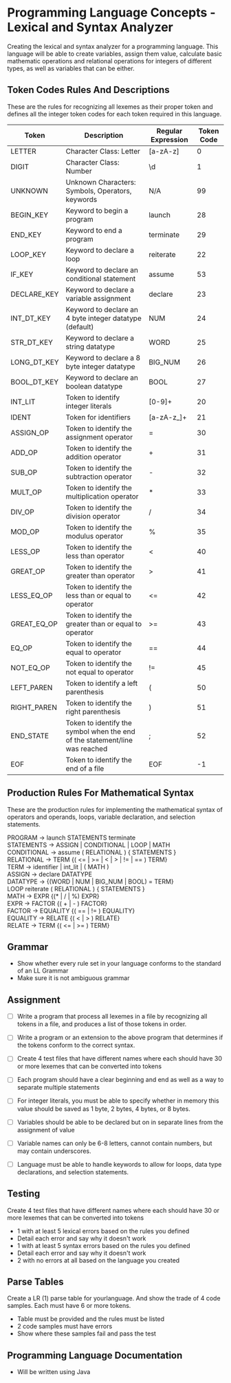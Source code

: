 # Programming Language Concepts - Lexical and Syntax Analyzer
Creating the lexical and syntax analyzer for a programming language. This language will be able to create variables, assign them value, calculate basic mathematic operations and relational operations for integers of different types, as well as variables that can be either.

## Token Codes Rules And Descriptions
These are the rules for recognizing all lexemes as their proper token and defines all the integer token codes for each token required in this language.

| Token | Description | Regular Expression | Token Code |
| ----- |    -----    |       -----        |    -----   |
| LETTER | Character Class: Letter | [a-zA-z] | 0 |
| DIGIT | Character Class: Number | \d | 1 |
| UNKNOWN | Unknown Characters: Symbols, Operators, keywords | N/A | 99 |
| BEGIN_KEY | Keyword to begin a program | launch | 28 |
| END_KEY | Keyword to end a program | terminate | 29 |
| LOOP_KEY | Keyword to declare a loop | reiterate | 22 | 
| IF_KEY | Keyword to declare an conditional statement | assume | 53 | 
| DECLARE_KEY | Keyword to declare a variable assignment | declare | 23 |
| INT_DT_KEY | Keyword to declare an 4 byte integer datatype (default) | NUM | 24 | 
| STR_DT_KEY | Keyword to declare a string datatype | WORD | 25 |
| LONG_DT_KEY | Keyword to declare a 8 byte integer datatype | BIG_NUM | 26 |
| BOOL_DT_KEY | Keyword to declare an boolean datatype | BOOL | 27 |
| INT_LIT | Token to identify integer literals | [0-9]+ | 20 |
| IDENT | Token for identifiers | [a-zA-z_]+ | 21 | 
| ASSIGN_OP | Token to identify the assignment operator | = | 30 |
| ADD_OP | Token to identify the addition operator | + | 31 |
| SUB_OP | Token to identify the subtraction operator | - | 32 |
| MULT_OP | Token to identify the multiplication operator | * | 33 |
| DIV_OP | Token to identify the division operator | / | 34 |
| MOD_OP | Token to identify the modulus operator | % | 35 |
| LESS_OP | Token to identify the less than operator | < | 40 |
| GREAT_OP | Token to identify the greater than operator | > | 41 |
| LESS_EQ_OP | Token to identify the less than or equal to operator | <= | 42 |
| GREAT_EQ_OP | Token to identify the greater than or equal to operator | >= | 43 |
| EQ_OP | Token to identify the equal to operator | == | 44 | 
| NOT_EQ_OP | Token to identify the not equal to operator | != | 45 |
| LEFT_PAREN | Token to identify a left parenthesis | ( | 50 |
| RIGHT_PAREN | Token to identify the right parenthesis | ) | 51 |
| END_STATE | Token to identify the symbol when the end of the statement/line was reached | ; | 52 |
| EOF | Token to identify the end of a file | EOF | -1 |


## Production Rules For Mathematical Syntax
These are the production rules for implementing the mathematical syntax of operators and operands, loops, variable declaration, and selection statements. 

PROGRAM -> launch STATEMENTS terminate   <br />
STATEMENTS -> ASSIGN | CONDITIONAL | LOOP | MATH  <br />
CONDITIONAL -> assume ( RELATIONAL ) { STATEMENTS }  <br />
RELATIONAL -> TERM {( <= | >= | < | > | != | == ) TERM}  <br />
TERM -> identifier | int_lit | ( MATH )  <br />
ASSIGN -> declare DATATYPE  <br />
DATATYPE -> {(WORD | NUM | BIG_NUM | BOOL) = TERM}  <br />
LOOP reiterate ( RELATIONAL ) { STATEMENTS }  <br />
MATH -> EXPR {(* | / | %) EXPR}  <br />
EXPR -> FACTOR {( + | - ) FACTOR}  <br />
FACTOR -> EQUALITY {( == | != ) EQUALITY}   <br />
EQUALITY -> RELATE {( < | > ) RELATE}   <br />
RELATE -> TERM {( <= | >= ) TERM}  <br />

## Grammar
- Show whether every rule set in your language conforms to the standard of an LL Grammar
- Make sure it is not ambiguous grammar

## Assignment
- [ ] Write a program that process all lexemes in a file by recognizing all tokens in a file, and produces a list of those tokens in order.

- [ ] Write a program or an extension to the above program that determines if the tokens conform to the correct syntax.

- [ ] Create 4 test files that have different names where each should have 30 or more lexemes that can be converted into tokens

- [ ] Each program should have a clear beginning and end as well as a way to separate multiple statements

- [ ] For integer literals, you must be able to specify whether in memory this value should be saved as 1 byte, 2 bytes, 4 bytes, or 8 bytes.

- [ ] Variables should be able to be declared but on in separate lines from the assignment of value

- [ ] Variable names can only be 6-8 letters, cannot contain numbers, but may contain underscores.

- [ ] Language must be able to handle keywords to allow for loops, data type declarations, and selection statements.

## Testing
Create 4 test files that have different names where each should have 30 or more lexemes that can be converted into tokens
- 1 with at least 5 lexical errors based on the rules you defined
 - Detail each error and say why it doesn't work
- 1 with at least 5 syntax errors based on the rules you defined
 - Detail each error and say why it doesn't work
- 2 with no errors at all based on the language you created

## Parse Tables
Create a LR (1) parse table for yourlanguage. And show the trade of 4 code samples. Each must have 6 or more tokens.
- Table must be provided and the rules must be listed
- 2 code samples must have errors
- Show where these samples fail and pass the test

## Programming Language Documentation
- Will be written using Java

